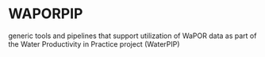 # WAPORPIP
generic tools and pipelines that support utilization of WaPOR data as part of  the Water Productivity in Practice project (WaterPIP)
